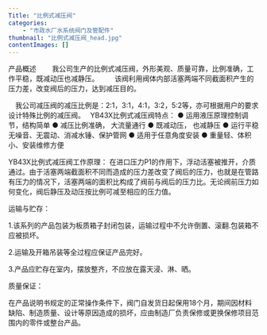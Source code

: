 ```yaml
---
Title: "比例式减压阀"
categories:
    - "市政水厂水系统阀门及管配件"
thumbnail: "比例式减压阀_head.jpg"
contentImages: []
---
```

产品概述
　　我公司生产的比例式减压阀，外形美观、质量可靠，比例准确，工作平稳，既减动压也减静压。
　　该阀利用阀体内部活塞两端不同截面积产生的压力差，改变阀后的压力，达到减压目的。

　我公司减压阀的减压比例是：2∶1，3∶1，4∶1，3∶2，5∶2等，亦可根据用户的要求设计特殊比例的减压阀。　 YB43X比例式减压阀特点：
● 运用液压原理控制调节，结构简单
● 减压比例准确， 大流量通行
● 既减动压， 也减静压
● 运行平稳无噪音、无震动、消减水锤、保护管网
● 适用于任意角度安装
● 重量轻、体积小、安装维修方便

YB43X比例式减压阀工作原理：
 在进口压力P1的作用下，浮动活塞被推开，介质通过。由于活塞两端截面积不同而造成的压力差改变了阀后的压力，也就是在管路有压力的情况下，活塞两端的面积比构成了阀前与阀后的压力比。无论阀前压力如何变化，阀后静压及动压按比例可减至相应的压力值。

运输与贮存：

1.该系列的产品包装为板质箱子封闭包装，运输过程中不允许倒置、滚翻.包装箱不应被损坏。

2.运输及开箱吊装等全过程应保证产品完好。

3.产品应贮存在室内，摆放整齐，不应放在露天浸、淋、晒。

质量保证：

在产品说明书规定的正常操作条件下，阀门自发货日起保用18个月，期间因材料缺陷、制造质量、设计等原因造成的损坏，应由制造厂负责保修或更换保修项目范围内的零件或整台产品。



